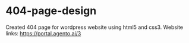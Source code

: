# 404-page-design
Created 404 page for wordpress website using html5 and css3. Website links: https://portal.agento.ai/3
